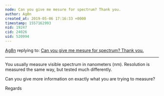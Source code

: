 ```yaml
---
node: Can you give me mesure for spectrum? Thank you.
author: Ag8n
created_at: 2019-05-06 17:16:33 +0000
timestamp: 1557162993
nid: 19247
cid: 24026
uid: 520994
---
```




[Ag8n](../profile/Ag8n) replying to: [Can you give me mesure for spectrum? Thank you.](../notes/janajockovic47/05-05-2019/can-you-give-me-mesure-for-spectrum-thank-you)

----
 You usually measure visible spectrum in nanometers (nm).  Resolution is measured the same way, but tested much differently.  

Can you give more information on exactly what you are trying to measure?

Regards